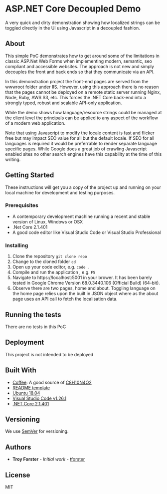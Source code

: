 # ASP.NET Core Decoupled Demo

A very quick and dirty demonstration showing how localized strings can be toggled directly in the UI using Javascript in a decoupled fashion.

## About

This simple PoC demonstrates how to get around some of the limitations in classic ASP.Net Web Forms when implementing modern, semantic, seo compliant and accessible websites. The approach is not new and simply decouples the front and back ends so that they communicate via an API. 

In this demonstration project the front-end pages are served from the wwwroot folder under IIS. However, using this approach there is no reason that the pages cannot be deployed on a remote static server running Nginx, Node, Ruby, AWS S3, etc. This forces the .NET Core back-end into a strongly typed, robust and scalable API-only application.

While the demo shows how language/resource strings could be managed at the client level the principals can be applied to any aspect of the workflow of a modern web application.

Note that using Javascript to modify the locale content is fast and flicker free but may impact SEO value for all but the default locale. If SEO for all languages is required it would be preferrable to render separate language specific pages. While Google does a great job of crawling Javascript enabled sites no other search engines have this capability at the time of this writing.

## Getting Started

These instructions will get you a copy of the project up and running on your local machine for development and testing purposes. 

### Prerequisites

* A contemporary development machine running a recent and stable version of Linux, Windows or OSX
* .Net Core 2.1.401
* A good code editor like Visual Studio Code or Visual Studio Professional

### Installing

1. Clone the repository `git clone repo`
2. Change to the cloned folder `cd`
3. Open up your code editor, e.g. `code .`
4. Compile and run the application , e.g. `F5`
5. Navigate to https://localhost:5001 in your brower. It has been barely tested in Google Chrome Version 68.0.3440.106 (Official Build) (64-bit).
6. Observe there are two pages, home and about. Toggling language on the home page relies upon the built in JSON object where as the about page uses an API call to fetch the localisation data.

## Running the tests

There are no tests in this PoC

## Deployment

This project is not intended to be deployed

## Built With

* [Coffee](https://en.wikipedia.org/wiki/Coffee): A good source of [C8H10N4O2](https://pubchem.ncbi.nlm.nih.gov/compound/caffeine)
* [README template](https://gist.github.com/PurpleBooth/109311bb0361f32d87a2#file-readme-template-md)
* [Ubuntu 18.04](https://www.ubuntu.com/desktop/developers)
* [Visual Studio Code v1.26.1](https://code.visualstudio.com/)
* [.NET Core 2.1.401](https://www.microsoft.com/net/download)

## Versioning

We use [SemVer](http://semver.org/) for versioning. 

## Authors

* **Troy Forster** - *Initial work* - [tforster](https://github.com/tforster)

## License

MIT
